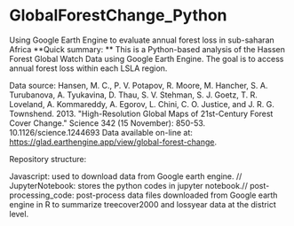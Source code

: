 # GlobalForestChange_Python
Using Google Earth Engine to evaluate annual forest loss in sub-saharan Africa
**Quick summary: ** This is a Python-based analysis of the Hassen Forest Global Watch Data using Google Earth Engine. The goal is to access annual forest loss within each LSLA region. 

Data source:
Hansen, M. C., P. V. Potapov, R. Moore, M. Hancher, S. A. Turubanova, A. Tyukavina, D. Thau, S. V. Stehman, S. J. Goetz, T. R. Loveland, A. Kommareddy, A. Egorov, L. Chini, C. O. Justice, and J. R. G. Townshend. 2013. "High-Resolution Global Maps of 21st-Century Forest Cover Change." Science 342 (15 November): 850-53. 10.1126/science.1244693 Data available on-line at: https://glad.earthengine.app/view/global-forest-change.


Repository structure:

Javascript: used to download data from Google earth engine. //
JupyterNotebook: stores the python codes in jupyter notebook.//
post-processing_code: post-process data files downloaded from Google earth engine in R to summarize treecover2000 and lossyear data at the district level.
